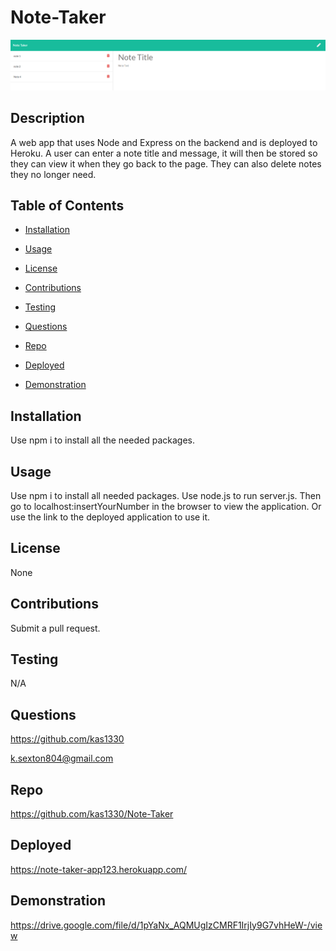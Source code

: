 # Note-Taker
 <img src='noteTaker.PNG' alt='Note Taker screenshot'> 
  
## Description
  
 A web app that uses Node and Express on the backend and is deployed to Heroku. A user can enter a note title and message, it will then be stored so they can view it when they go back to the page. They can also delete notes they no longer need.
  
## Table of Contents


- [Installation](https://github.com/kas1330/Note-Taker#installation)


- [Usage](https://github.com/kas1330/Note-Taker#usage)


- [License](https://github.com/kas1330/Note-Taker#license)


- [Contributions](https://github.com/kas1330/Note-Taker#contributions)


- [Testing](https://github.com/kas1330/Note-Taker#testing)


- [Questions](https://github.com/kas1330/Note-Taker#questions)

- [Repo](https://github.com/kas1330/Note-Taker#repo)

- [Deployed](https://github.com/kas1330/Note-Taker#deployed)

- [Demonstration](https://github.com/kas1330/Note-Taker#demonstration)

## Installation

 Use npm i to install all the needed packages.

## Usage

Use npm i to install all needed packages. Use node.js to run server.js. Then go to localhost:insertYourNumber in the browser to view the application. Or use the link to the deployed application to use it.

## License

 None

## Contributions

 Submit a pull request.

## Testing

N/A

## Questions

 https://github.com/kas1330

 k.sexton804@gmail.com

 ## Repo

 https://github.com/kas1330/Note-Taker

 ## Deployed

 https://note-taker-app123.herokuapp.com/
 
## Demonstration

https://drive.google.com/file/d/1pYaNx_AQMUgIzCMRF1IrjIy9G7vhHeW-/view

